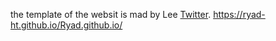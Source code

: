the template of the websit is mad by Lee [Twitter](https://www.twitter.com/codewithsadee).
https://ryad-ht.github.io/Ryad.github.io/

